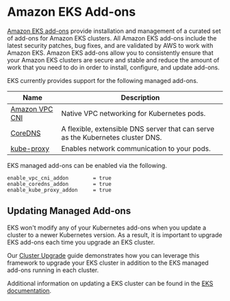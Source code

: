 # Amazon EKS Add-ons

[Amazon EKS add-ons](https://docs.aws.amazon.com/eks/latest/userguide/eks-add-ons.html) provide installation and management of a curated set of add-ons for Amazon EKS clusters. All Amazon EKS add-ons include the latest security patches, bug fixes, and are validated by AWS to work with Amazon EKS. Amazon EKS add-ons allow you to consistently ensure that your Amazon EKS clusters are secure and stable and reduce the amount of work that you need to do in order to install, configure, and update add-ons.

EKS currently provides support for the following managed add-ons.

| Name | Description |
|------|-------------|
| [Amazon VPC CNI] | Native VPC networking for Kubernetes pods. |
| [CoreDNS] | A flexible, extensible DNS server that can serve as the Kubernetes cluster DNS. |
| [kube-proxy] | Enables network communication to your pods. |


EKS managed add-ons can be enabled via the following.

```
enable_vpc_cni_addon        = true
enable_coredns_addon        = true
enable_kube_proxy_addon     = true
```

## Updating Managed Add-ons

EKS won't modify any of your Kubernetes add-ons when you update a cluster to a newer Kubernetes version. As a result, it is important to upgrade EKS add-ons each time you upgrade an EKS cluster.

Our [Cluster Upgrade](../cluster-upgrades.md) guide demonstrates how you can leverage this framework to upgrade your EKS cluster in addition to the EKS managed add-ons running in each cluster.

Additional information on updating a EKS cluster can be found in the [EKS documentation](https://docs.aws.amazon.com/eks/latest/userguide/update-cluster.html).

[Amazon VPC CNI]:(https://docs.aws.amazon.com/eks/latest/userguide/managing-vpc-cni.html)
[CoreDNS]:(https://docs.aws.amazon.com/eks/latest/userguide/managing-coredns.html)
[kube-proxy]:(https://docs.aws.amazon.com/eks/latest/userguide/managing-kube-proxy.html)
